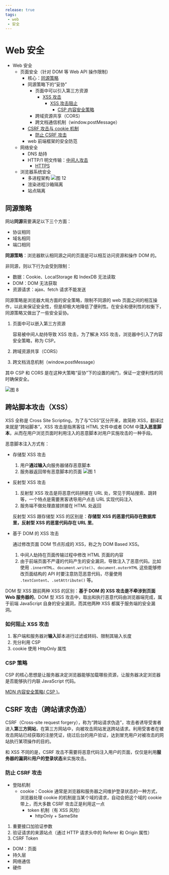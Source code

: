 ```yaml
---
release: true
tags:
 - web
 - 安全
---
```

# Web 安全

- Web 安全
  - 页面安全（针对 DOM 等 Web API 操作限制）
    - 核心：[同源策略](#同源策略)
    - 同源策略下的“妥协”
      - 页面中可以引入第三方资源
        - [XSS 攻击](#跨站脚本攻击xss)
          - [XSS 攻击阻止](#如何阻止-xss-攻击)
            - [CSP 内容安全策略](https://developer.mozilla.org/zh-CN/docs/Web/HTTP/CSP)
      - 跨域资源共享（CORS）
      - 跨文档通信机制（window.postMessage）
    - [CSRF 攻击与 cookie 机制](#csrf-攻击与-cookie-机制)
      - [防止 CSRF 攻击](#防止-csrf-攻击)
    - web 前端框架的安全防范
  - 网络安全
    - DNS 劫持
    - HTTP/1 明文传输：[中间人攻击](#中间人攻击)
      - [HTTPS](../HTTP/https.md)
  - 浏览器系统安全
    - 多进程架构
      ![图 12](./images/1642869618173.png)  
    - 渲染进程沙箱隔离
    - 站点隔离

## 同源策略

网站**同源**需要满足以下三个方面：

- 协议相同
- 域名相同
- 端口相同

**同源策略**：浏览器默认相同源之间的页面是可以相互访问资源和操作 DOM 的。

非同源，则以下行为会受到限制：

- 数据：Cookie、LocalStorage 和 IndexDB 无法读取
- DOM：DOM 无法获取
- 资源请求：ajax、fetch 请求不能发送

同源策略是浏览器大局方面的安全策略，限制不同源的 web 页面之间的相互操作，以此来保证安全性，但是却极大地降低了便利性。在安全和便利性的权衡下，同源策略又做出了一些安全妥协。

1. 页面中可以嵌入第三方资源

   容易被中间人劫持导致 XSS 攻击，为了解决 XSS 攻击，浏览器中引入了内容安全策略，称为 CSP。

2. 跨域资源共享（CORS）
3. 跨文档消息机制（window.postMessage）

其中 CSP 和 CORS 是在这种大策略“妥协”下的设置的阀门，保证一定便利性的同时确保安全。

![图 8](./images/4b690f39c941560efb2f990d09c90d3dda3f0a161c7d2451f47827864f8b1432.png)

## 跨站脚本攻击（XSS）

XSS 全称是 Cross Site Scripting，为了与“CSS”区分开来，故简称 XSS，翻译过来就是“跨站脚本”。XSS 攻击是指黑客往 HTML 文件中或者 DOM 中**注入恶意脚本**，从而在用户浏览页面时利用注入的恶意脚本对用户实施攻击的一种手段。

恶意脚本注入方式有：

- 存储型 XSS 攻击

  1. 用户**通过输入**向服务器储存恶意脚本
  2. 服务器返回带有恶意脚本的页面
     ![图 1](./images/ae52cbb7f0f0ba754c37fb25c2c5c15767d1477f1d9652263f8ad442d2acb4d7.png)

- 反射型 XSS 攻击

  1. 反射型 XSS 攻击是将恶意代码拼接在 URL 处，常见于网站搜索、跳转等，一个特点是需要黑客诱导用户点击 URL 实现代码注入
  2. 服务端不做处理直接拼接在 HTML 处返回

  反射型 XSS 跟存储型 XSS 的区别是：**存储型 XSS 的恶意代码存在数据库里，反射型 XSS 的恶意代码存在 URL 里**。

- 基于 DOM 的 XSS 攻击
  
  通过修改页面 DOM 节点形成的 XSS，称之为 DOM Based XSS。

  1. 中间人劫持在页面传输过程中修改 HTML 页面的内容
  2. 由于前端页面不严谨的代码产生的安全漏洞，导致注入了恶意代码。比如使用 `.innerHTML`、`document.write()`、`document.outerHTML` 这些能够修改页面结构的 API 时要注意防范恶意代码，尽量使用 `.textContent`、`.setAttribute()` 等。

DOM 型 XSS 跟前两种 XSS 的区别：**基于 DOM 的 XSS 攻击是不牵涉到页面 Web 服务器的**。DOM 型 XSS 攻击中，取出和执行恶意代码由浏览器端完成，属于前端 JavaScript 自身的安全漏洞，而其他两种 XSS 都属于服务端的安全漏洞。

### 如何阻止 XSS 攻击

1. 客户端和服务器对**输入**脚本进行过滤或转码、限制其输入长度
2. 充分利用 CSP
3. cookie 使用 HttpOnly 属性

### CSP 策略

CSP 的核心思想是让服务器决定浏览器能够加载哪些资源，让服务器决定浏览器是否能够执行内联 JavaScript 代码。

[MDN 内容安全策略( CSP )](https://developer.mozilla.org/zh-CN/docs/Web/HTTP/CSP)。

## CSRF 攻击（跨站请求伪造）

CSRF（Cross-site request forgery），称为“跨站请求伪造”，攻击者诱导受害者进入**第三方网站**，在第三方网站中，向被攻击网站发送跨站请求。利用受害者在被攻击网站已经获取的注册凭证，绕过后台的用户验证，达到冒充用户对被攻击的网站执行某项操作的目的。

和 XSS 不同的是，CSRF 攻击不需要将恶意代码注入用户的页面，仅仅是利用**服务器的漏洞**和**用户的登录状态**来实施攻击。




### 防止 CSRF 攻击

- 登陆机制
   - cookie：Cookie 通常是浏览器和服务器之间维护登录状态的一种方式，浏览器处理 cookie 的机制是当某个域的请求，自动会把这个域的 cookie 带上，而大多数 CSRF 攻击正是利用这一点
      - token 机制（有 XSS 风险） 
        - httpOnly + SameSite
1. 重要接口加验证参数
2. 验证请求的来源站点（通过 HTTP 请求头中的 Referer 和 Origin 属性）
3. CSRF Token




- DOM：页面
- 持久层
- 网络通信
- 硬件